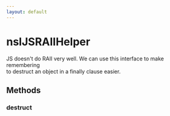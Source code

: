 ```yaml
---
layout: default
---
```


# nsIJSRAIIHelper #
  
JS doesn't do RAII very well. We can use this interface to make remembering  
to destruct an object in a finally clause easier.  
  

## Methods ##

### destruct ###
